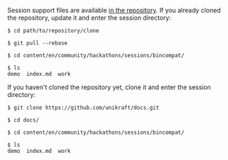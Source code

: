 Session support files are available [in the repository](https://github.com/unikraft/docs.git).
If you already cloned the repository, update it and enter the session directory:

```console
$ cd path/to/repository/clone

$ git pull --rebase

$ cd content/en/community/hackathons/sessions/bincompat/

$ ls
demo  index.md  work
```

If you haven't cloned the repository yet, clone it and enter the session directory:

```console
$ git clone https://github.com/unikraft/docs.git

$ cd docs/

$ cd content/en/community/hackathons/sessions/bincompat/

$ ls
demo  index.md  work
```

